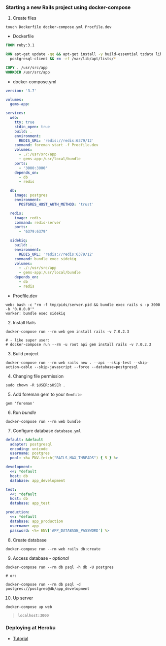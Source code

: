 ### Starting a new Rails project using docker-compose

1. Create files

```
touch Dockerfile docker-compose.yml Procfile.dev
```

* Dockerfile

```dockerfile
FROM ruby:3.1

RUN apt-get update -qq && apt-get install -y build-essential tzdata libpq-dev \
  postgresql-client && rm -rf /var/lib/apt/lists/*

COPY . /usr/src/app
WORKDIR /usr/src/app
```

* docker-compose.yml

```yml
version: '3.7'

volumes:
  gems-app:

services:
  web:
    tty: true
    stdin_open: true
    build: .
    environment:
      REDIS_URL: 'redis://redis:6379/12'
    command: foreman start -f Procfile.dev
    volumes:
      - ./:/usr/src/app
      - gems-app:/usr/local/bundle
    ports:
      - '3000:3000'
    depends_on:
      - db
      - redis

  db:
    image: postgres
    environment:
      POSTGRES_HOST_AUTH_METHOD: 'trust'

  redis:
    image: redis
    command: redis-server
    ports:
      - '6379:6379'

  sidekiq:
    build: .
    environment:
      REDIS_URL: 'redis://redis:6379/12'
    command: bundle exec sidekiq
    volumes:
      - ./:/usr/src/app
      - gems-app:/usr/local/bundle
    depends_on:
      - db
      - redis
```

* Procfile.dev

```
web: bash -c "rm -f tmp/pids/server.pid && bundle exec rails s -p 3000 -b '0.0.0.0'"
worker: bundle exec sidekiq
```

2. Install Rails

```
docker-compose run --rm web gem install rails -v 7.0.2.3

# - like super user:
# docker-compose run --rm -u root api gem install rails -v 7.0.2.3
```

3. Build project

```
docker-compose run --rm web rails new . --api --skip-test --skip-action-cable --skip-javascript --force --database=postgresql
```

4. Changing file permission

```
sudo chown -R $USER:$USER .
```

5. Add foreman gem to your `Gemfile`

```
gem 'foreman'
```

6. Run *bundle*
```
docker-compose run --rm web bundle
```

7. Configure database `database.yml`

```yml
default: &default
  adapter: postgresql
  encoding: unicode
  username: postgres
  pool: <%= ENV.fetch("RAILS_MAX_THREADS") { 5 } %>

development:
  <<: *default
  host: db
  database: app_development

test:
  <<: *default
  host: db
  database: app_test

production:
  <<: *default
  database: app_production
  username: app
  password: <%= ENV['APP_DATABASE_PASSWORD'] %>
```

8. Create database

```
docker-compose run --rm web rails db:create
```

9. Access database - *optional*

```
docker-compose run --rm db psql -h db -U postgres

# or:

docker-compose run --rm db psql -d postgres://postgres@db/app_development
```

10. Up server

```
docker-compose up web
```

> `localhost:3000`

### Deploying at Heroku
- [Tutorial](https://devcenter.heroku.com/articles/getting-started-with-rails6)
